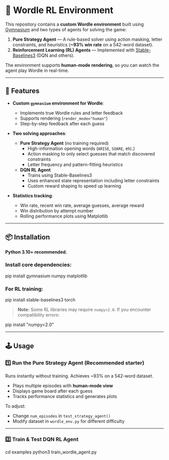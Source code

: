 # 🧠 Wordle RL Environment

This repository contains a **custom Wordle environment** built using [Gymnasium](https://gymnasium.farama.org/) and two types of agents for solving the game:

1. **Pure Strategy Agent** — A rule-based solver using action masking, letter constraints, and heuristics (**~93% win rate** on a 542-word dataset).
2. **Reinforcement Learning (RL) Agents** — Implemented with [Stable-Baselines3](https://github.com/DLR-RM/stable-baselines3) (DQN and others).

The environment supports **human-mode rendering**, so you can watch the agent play Wordle in real-time.


---

## 🚀 Features

- **Custom `gymnasium` environment for Wordle**:
  - Implements true Wordle rules and letter feedback
  - Supports rendering (`render_mode="human"`)
  - Step-by-step feedback after each guess

- **Two solving approaches**:
  - **Pure Strategy Agent** (no training required)  
    - High-information opening words (`ARISE`, `SOARE`, etc.)
    - Action masking to only select guesses that match discovered constraints
    - Letter frequency and pattern-fitting heuristics  
  - **DQN RL Agent**  
    - Trains using Stable-Baselines3  
    - Uses enhanced state representation including letter constraints  
    - Custom reward shaping to speed up learning  

- **Statistics tracking**:
  - Win rate, recent win rate, average guesses, average reward  
  - Win distribution by attempt number  
  - Rolling performance plots using Matplotlib  

---

## 📦 Installation

**Python 3.10+ recommended.**

### Install core dependencies:

pip install gymnasium numpy matplotlib

### For RL training:

pip install stable-baselines3 torch


> **Note:** Some RL libraries may require `numpy<2.0`. If you encounter compatibility errors:

pip install "numpy<2.0"


---

## 🕹 Usage

### 1️⃣ Run the Pure Strategy Agent (Recommended starter)
Runs instantly without training. Achieves ~93% on a 542-word dataset.

- Plays multiple episodes with **human-mode view**  
- Displays game board after each guess  
- Tracks performance statistics and generates plots  

To adjust:
- Change `num_episodes` in `test_strategy_agent()`  
- Modify dataset in `wordle_env.py` for different difficulty  

---

### 2️⃣ Train & Test DQN RL Agent

cd examples
python3 train_wordle_agent.py


